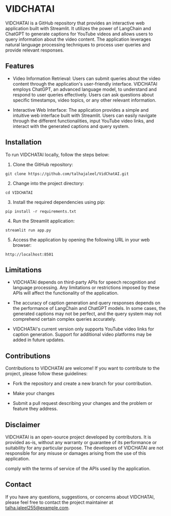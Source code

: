 # VIDCHATAI

VIDCHATAI is a GitHub repository that provides an interactive web application built with Streamlit. It utilizes the power of LangChain and ChatGPT to generate captions for YouTube videos and allows users to query information about the video content. The application leverages natural language processing techniques to process user queries and provide relevant responses.

## Features
- Video Information Retrieval: Users can submit queries about the video content through the application's user-friendly interface. VIDCHATAI employs ChatGPT, an advanced language model, to understand and respond to user queries effectively. Users can ask questions about specific timestamps, video topics, or any other relevant information.

- Interactive Web Interface: The application provides a simple and intuitive web interface built with Streamlit. Users can easily navigate through the different functionalities, input YouTube video links, and interact with the generated captions and query system.

## Installation

To run VIDCHATAI locally, follow the steps below:

1. Clone the GitHub repository:

```
git clone https://github.com/talhajaleel/VidChatAI.git
```

2. Change into the project directory:

```
cd VIDCHATAI
```

3. Install the required dependencies using pip:

```
pip install -r requirements.txt
```

4. Run the Streamlit application:

```
streamlit run app.py
```

5. Access the application by opening the following URL in your web browser:

```
http://localhost:8501
```

## Limitations

- VIDCHATAI depends on third-party APIs for speech recognition and language processing. Any limitations or restrictions imposed by these APIs will affect the functionality of the application.

- The accuracy of caption generation and query responses depends on the performance of LangChain and ChatGPT models. In some cases, the generated captions may not be perfect, and the query system may not comprehend certain complex queries accurately.

- VIDCHATAI's current version only supports YouTube video links for caption generation. Support for additional video platforms may be added in future updates.

## Contributions

Contributions to VIDCHATAI are welcome! If you want to contribute to the project, please follow these guidelines:

- Fork the repository and create a new branch for your contribution.

- Make your changes

- Submit a pull request describing your changes and the problem or feature they address.


## Disclaimer

VIDCHATAI is an open-source project developed by contributors. It is provided as-is, without any warranty or guarantee of its performance or suitability for any particular purpose. The developers of VIDCHATAI are not responsible for any misuse or damages arising from the use of this application.

 comply with the terms of service of the APIs used by the application.

## Contact

If you have any questions, suggestions, or concerns about VIDCHATAI, please feel free to contact the project maintainer at talha.jaleel255@example.com.
